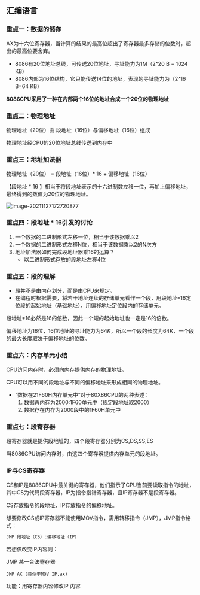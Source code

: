 ## 汇编语言

### 重点一：数据的储存

AX为十六位寄存器，当计算的结果的最高位超出了寄存器最多存储的位数时，超出的最高位要舍弃。

* 8086有20位地址总线，可传送20位地址，寻址能力为1M（2^20 B = 1024 KB）
* 8086内部为16位结构，它只能传送14位的地址，表现的寻址能力为（2^16 B=64 KB）

**8086CPU采用了一种在内部两个16位的地址合成一个20位的物理地址**

### 重点二：物理地址

物理地址（20位）由 段地址（16位）与偏移地址（16位）组成

物理地址经CPU的20位地址总线传送到内存中

### 重点三：地址加法器

物理地址（20位） = 段地址（16位）* 16  + 偏移地址（16位）

【段地址 * 16 】相当于将段地址表示的十六进制数左移一位，再加上偏移地址，最终得到的数值为20位的物理地址。

![image-20211127172720877](C:\Users\fjq\AppData\Roaming\Typora\typora-user-images\image-20211127172720877.png)

 ### 重点四：段地址 * 16引发的讨论

1. 一个数据的二进制形式左移一位，相当于该数据乘以2
2. 一个数据的二进制形式左移N位，相当于该数据乘以2的N次方
3. 地址加法器如何完成段地址器乘16的运算？
   * 以二进制形式存放的段地址左移4位

### 重点五：段的理解

* 段并不是由内存划分，而是由CPU来规定。
* 在编程时根据需要，将若干地址连续的存储单元看作一个段，用段地址*16定位段的起始地址（基础地址），用偏移地址定位段内的存储单元。

段地址*$16$必然是$16$的倍数，因此一个短的起始地址也一定是16的倍数。

偏移地址为16位，16位地址的寻址能力为$64K$，所以一个段的长度为$64K$，一个段的最大长度取决于偏移地址的位数。

### 重点六：内存单元小结

CPU访问内存时，必须向内存提供内存的物理地址。

CPU可以用不同的段地址与不同的偏移地址来形成相同的物理地址。

* “数据在21F60H内存单元中”对于80X86CPU的两种表述：
  1. 数据再内存为2000:1F60单元中（规定段地址取2000）
  2. 数据存在内存为2000段中的1F60H单元中

### 重点七：段寄存器

段寄存器就是提供段地址的，四个段寄存器分别为CS,DS,SS,ES

当8086CPU访问内存时，由这四个寄存器提供内存单元的段地址。

### IP与CS寄存器

CS和IP是8086CPU中最关键的寄存器，他们指示了CPU当前要读取指令的地址，其中CS为代码段寄存器，IP为指令指针寄存器，且IP寄存器不是段寄存器。

CS存放指令的段地址，IP存放指令的偏移地址。

想要修改CS或IP寄存器不能使用MOV指令，需用转移指令（JMP），JMP指令格式：

```markdown
JMP 段地址（CS）:偏移地址（IP）
```

若想仅改变IP内容则：

JMP 某一合法寄存器

```
JMP AX (类似于MOV IP,ax)
```

功能：用寄存器内容修改IP 内容



